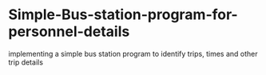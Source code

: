 # Simple-Bus-station-program-for-personnel-details
implementing a simple bus station program to identify trips, times and other trip details 
